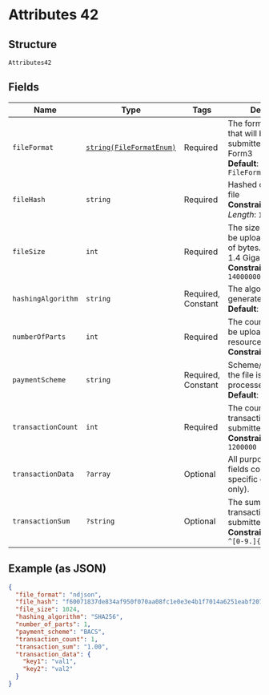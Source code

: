 
# Attributes 42

## Structure

`Attributes42`

## Fields

| Name | Type | Tags | Description | Getter | Setter |
|  --- | --- | --- | --- | --- | --- |
| `fileFormat` | [`string(FileFormatEnum)`](../../doc/models/file-format-enum.md) | Required | The format of the file that will be submitted/admitted to Form3<br>**Default**: `FileFormatEnum::NDJSON` | getFileFormat(): string | setFileFormat(string fileFormat): void |
| `fileHash` | `string` | Required | Hashed content of the file<br>**Constraints**: *Minimum Length*: `1` | getFileHash(): string | setFileHash(string fileHash): void |
| `fileSize` | `int` | Required | The size of the file to be uploaded - number of bytes. Max size is 1.4 Gigabyte<br>**Constraints**: `<= 1400000000` | getFileSize(): int | setFileSize(int fileSize): void |
| `hashingAlgorithm` | `string` | Required, Constant | The algorithm used to generate the signature<br>**Default**: `'SHA256'` | getHashingAlgorithm(): string | setHashingAlgorithm(string hashingAlgorithm): void |
| `numberOfParts` | `int` | Required | The count of chunks to be uploaded to the resource<br>**Constraints**: `>= 1` | getNumberOfParts(): int | setNumberOfParts(int numberOfParts): void |
| `paymentScheme` | `string` | Required, Constant | Scheme/gateway that the file is to be processed by<br>**Default**: `'BACS'` | getPaymentScheme(): string | setPaymentScheme(string paymentScheme): void |
| `transactionCount` | `int` | Required | The count of transactions that will be submitted in the file<br>**Constraints**: `<= 1200000` | getTransactionCount(): int | setTransactionCount(int transactionCount): void |
| `transactionData` | `?array` | Optional | All purpose key-value fields containing file specific data (read only). | getTransactionData(): ?array | setTransactionData(?array transactionData): void |
| `transactionSum` | `?string` | Optional | The sum value of the transactions will be submitted in the file<br>**Constraints**: *Pattern*: `^[0-9.]{0,20}$` | getTransactionSum(): ?string | setTransactionSum(?string transactionSum): void |

## Example (as JSON)

```json
{
  "file_format": "ndjson",
  "file_hash": "f60071837de834af950f070aa08fc1e0e3e4b1f7014a6251eabf207eba10c817",
  "file_size": 1024,
  "hashing_algorithm": "SHA256",
  "number_of_parts": 1,
  "payment_scheme": "BACS",
  "transaction_count": 1,
  "transaction_sum": "1.00",
  "transaction_data": {
    "key1": "val1",
    "key2": "val2"
  }
}
```

